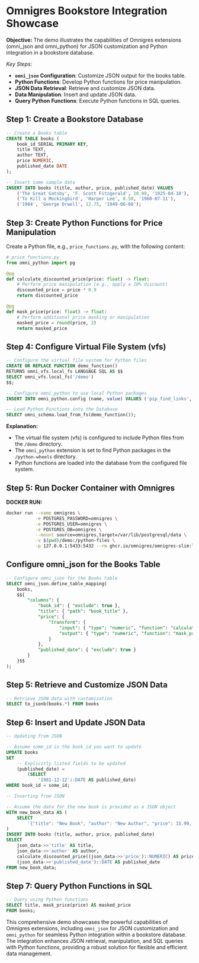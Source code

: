 # Omnigres Bookstore Integration Showcase
**Objective:**
The demo illustrates the capabilities of Omnigres extensions (omni_json and omni_python) for JSON customization and Python integration in a bookstore database. 

_Key Steps:_
- **`omni_json` Configuration**: Customize JSON output for the books table.
- **Python Functions**: Develop Python functions for price manipulation.
- **JSON Data Retrieval**: Retrieve and customize JSON data.
- **Data Manipulation**: Insert and update JSON data.
- **Query Python Functions**: Execute Python functions in SQL queries.

## Step 1: Create a Bookstore Database

```sql
-- Create a Books table
CREATE TABLE books (
    book_id SERIAL PRIMARY KEY,
    title TEXT,
    author TEXT,
    price NUMERIC,
    published_date DATE
);

-- Insert some sample data
INSERT INTO books (title, author, price, published_date) VALUES
    ('The Great Gatsby', 'F. Scott Fitzgerald', 10.99, '1925-04-10'),
    ('To Kill a Mockingbird', 'Harper Lee', 8.50, '1960-07-11'),
    ('1984', 'George Orwell', 12.75, '1949-06-08');
```

## Step 3: Create Python Functions for Price Manipulation

Create a Python file, e.g., `price_functions.py`, with the following content:

```python
# price_functions.py
from omni_python import pg

@pg
def calculate_discounted_price(price: float) -> float:
    # Perform price manipulation (e.g., apply a 10% discount)
    discounted_price = price * 0.9
    return discounted_price

@pg
def mask_price(price: float) -> float:
    # Perform additional price masking or manipulation
    masked_price = round(price, 2)
    return masked_price
```

## Step 4: Configure Virtual File System (vfs)

```sql
-- Configure the virtual file system for Python files
CREATE OR REPLACE FUNCTION demo_function()
RETURNS omni_vfs.local_fs LANGUAGE SQL AS $$
SELECT omni_vfs.local_fs('/demo')
$$;
```

```sql
-- Configure omni_python to use local Python packages
INSERT INTO omni_python.config (name, value) VALUES ('pip_find_links', '/python-wheels');

-- Load Python Functions into the Database
SELECT omni_schema.load_from_fs(demo_function());
```

**Explanation:**
- The virtual file system (vfs) is configured to include Python files from the `/demo` directory.
- The `omni_python` extension is set to find Python packages in the `/python-wheels` directory.
- Python functions are loaded into the database from the configured file system.

## Step 5: Run Docker Container with Omnigres

**DOCKER RUN:**
```bash
docker run --name omnigres \
           -e POSTGRES_PASSWORD=omnigres \
           -e POSTGRES_USER=omnigres \
           -e POSTGRES_DB=omnigres \
           --mount source=omnigres,target=/var/lib/postgresql/data \
           -v $(pwd)/demo:/python-files \
           -p 127.0.0.1:5433:5432 --rm ghcr.io/omnigres/omnigres-slim:latest
```

## Configure omni_json for the Books Table

```sql
-- Configure omni_json for the Books table
SELECT omni_json.define_table_mapping(
    books,
    $${
        "columns": {
            "book_id": { "exclude": true },
            "title": { "path": "book_title" },
            "price": {
                "transform": {
                    "input": { "type": "numeric", "function": "calculate_discounted_price" },
                    "output": { "type": "numeric", "function": "mask_price" }
                }
            },
            "published_date": { "exclude": true }
        }
    }$$
);
```

## Step 5: Retrieve and Customize JSON Data

```sql
-- Retrieve JSON data with customization
SELECT to_jsonb(books.*) FROM books
```

## Step 6: Insert and Update JSON Data

```sql
-- Updating from JSON

-- Assume some_id is the book_id you want to update
UPDATE books
SET
    -- Explicitly listed fields to be updated
    (published_date) =
        (SELECT
            '1981-12-12'::DATE AS published_date)
WHERE book_id = some_id;

-- Inserting from JSON

-- Assume the data for the new book is provided as a JSON object
WITH new_book_data AS (
    SELECT
        '{"title": "New Book", "author": "New Author", "price": 15.99, "published_date": "2022-01-01"}'::JSONB AS json_data
)
INSERT INTO books (title, author, price, published_date)
SELECT
    json_data->>'title' AS title,
    json_data->>'author' AS author,
    calculate_discounted_price((json_data->>'price')::NUMERIC) AS price,
    (json_data->>'published_date')::DATE AS published_date
FROM new_book_data;
```

## Step 7: Query Python Functions in SQL
```sql
-- Query using Python functions
SELECT title, mask_price(price) AS masked_price
FROM books;
```

This comprehensive demo showcases the powerful capabilities of Omnigres extensions, including `omni_json` for JSON customization and `omni_python` for seamless Python integration within a bookstore database. The integration enhances JSON retrieval, manipulation, and SQL queries with Python functions, providing a robust solution for flexible and efficient data management.
